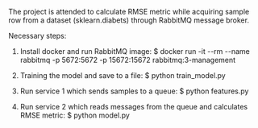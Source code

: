 The project is attended to calculate RMSE metric while acquiring sample row from a dataset (sklearn.diabets) through RabbitMQ message broker.

Necessary steps:
1. Install docker and run RabbitMQ image:
$ docker run -it --rm --name rabbitmq -p 5672:5672 -p 15672:15672 rabbitmq:3-management

2. Training the model and save to a file:
$ python train_model.py

3. Run service 1 which sends samples to a queue:
$ python features.py

4. Run service 2 which reads messages from the queue and calculates RMSE metric:
$ python model.py